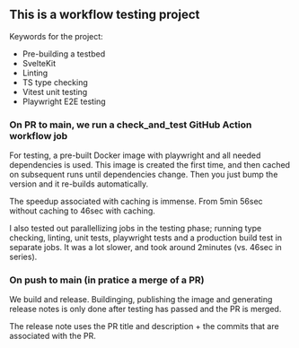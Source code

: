 ## This is a workflow testing project

Keywords for the project:
 - Pre-building a testbed
 - SvelteKit
 - Linting
 - TS type checking
 - Vitest unit testing
 - Playwright E2E testing

### On PR to main, we run a check_and_test GitHub Action workflow job
For testing, a pre-built Docker image with playwright and all needed dependencies is used. This image is created the first time, and then cached on subsequent runs until dependencies change. Then you just bump the version and it re-builds automatically.

The speedup associated with caching is immense. From 5min 56sec without caching to 46sec with caching.

I also tested out parallellizing jobs in the testing phase; running type checking, linting, unit tests, playwright tests and a production build test in separate jobs. It was a lot slower, and took around 2minutes (vs. 46sec in series).

### On push to main (in pratice a merge of a PR)
We build and release. Buildinging, publishing the image and generating release notes is only done after testing has passed and the PR is merged.

The release note uses the PR title and description + the commits that are associated with the PR.

